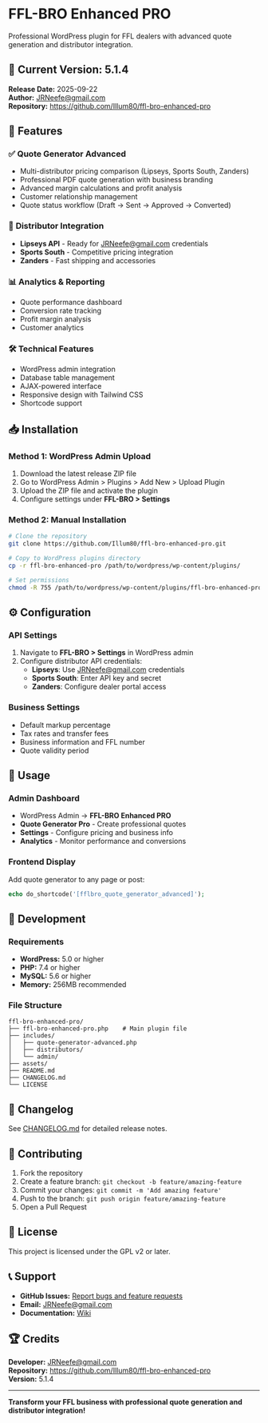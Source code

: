 # FFL-BRO Enhanced PRO

Professional WordPress plugin for FFL dealers with advanced quote generation and distributor integration.

## 🚀 Current Version: 5.1.4

**Release Date:** 2025-09-22  
**Author:** JRNeefe@gmail.com  
**Repository:** https://github.com/Illum80/ffl-bro-enhanced-pro

## 🌟 Features

### ✅ **Quote Generator Advanced**
- Multi-distributor pricing comparison (Lipseys, Sports South, Zanders)
- Professional PDF quote generation with business branding
- Advanced margin calculations and profit analysis
- Customer relationship management
- Quote status workflow (Draft → Sent → Approved → Converted)

### 🔗 **Distributor Integration**
- **Lipseys API** - Ready for JRNeefe@gmail.com credentials
- **Sports South** - Competitive pricing integration
- **Zanders** - Fast shipping and accessories

### 📊 **Analytics & Reporting**
- Quote performance dashboard
- Conversion rate tracking
- Profit margin analysis
- Customer analytics

### 🛠️ **Technical Features**
- WordPress admin integration
- Database table management
- AJAX-powered interface
- Responsive design with Tailwind CSS
- Shortcode support

## 📥 Installation

### Method 1: WordPress Admin Upload
1. Download the latest release ZIP file
2. Go to WordPress Admin > Plugins > Add New > Upload Plugin
3. Upload the ZIP file and activate the plugin
4. Configure settings under **FFL-BRO > Settings**

### Method 2: Manual Installation
```bash
# Clone the repository
git clone https://github.com/Illum80/ffl-bro-enhanced-pro.git

# Copy to WordPress plugins directory
cp -r ffl-bro-enhanced-pro /path/to/wordpress/wp-content/plugins/

# Set permissions
chmod -R 755 /path/to/wordpress/wp-content/plugins/ffl-bro-enhanced-pro
```

## ⚙️ Configuration

### API Settings
1. Navigate to **FFL-BRO > Settings** in WordPress admin
2. Configure distributor API credentials:
   - **Lipseys**: Use JRNeefe@gmail.com credentials
   - **Sports South**: Enter API key and secret
   - **Zanders**: Configure dealer portal access

### Business Settings
- Default markup percentage
- Tax rates and transfer fees
- Business information and FFL number
- Quote validity period

## 🎯 Usage

### Admin Dashboard
- WordPress Admin → **FFL-BRO Enhanced PRO**
- **Quote Generator Pro** - Create professional quotes
- **Settings** - Configure pricing and business info
- **Analytics** - Monitor performance and conversions

### Frontend Display
Add quote generator to any page or post:
```php
echo do_shortcode('[fflbro_quote_generator_advanced]');
```

## 🔧 Development

### Requirements
- **WordPress:** 5.0 or higher
- **PHP:** 7.4 or higher
- **MySQL:** 5.6 or higher
- **Memory:** 256MB recommended

### File Structure
```
ffl-bro-enhanced-pro/
├── ffl-bro-enhanced-pro.php    # Main plugin file
├── includes/
│   ├── quote-generator-advanced.php
│   ├── distributors/
│   └── admin/
├── assets/
├── README.md
├── CHANGELOG.md
└── LICENSE
```

## 📝 Changelog

See [CHANGELOG.md](CHANGELOG.md) for detailed release notes.

## 🤝 Contributing

1. Fork the repository
2. Create a feature branch: `git checkout -b feature/amazing-feature`
3. Commit your changes: `git commit -m 'Add amazing feature'`
4. Push to the branch: `git push origin feature/amazing-feature`
5. Open a Pull Request

## 📄 License

This project is licensed under the GPL v2 or later.

## 📞 Support

- **GitHub Issues:** [Report bugs and feature requests](https://github.com/Illum80/ffl-bro-enhanced-pro/issues)
- **Email:** JRNeefe@gmail.com
- **Documentation:** [Wiki](https://github.com/Illum80/ffl-bro-enhanced-pro/wiki)

## 🏆 Credits

**Developer:** JRNeefe@gmail.com  
**Repository:** https://github.com/Illum80/ffl-bro-enhanced-pro  
**Version:** 5.1.4

---

**Transform your FFL business with professional quote generation and distributor integration!**
